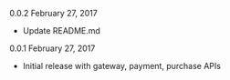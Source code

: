 0.0.2 February 27, 2017
  - Update README.md

0.0.1 February 27, 2017
  - Initial release with gateway, payment, purchase  APIs
